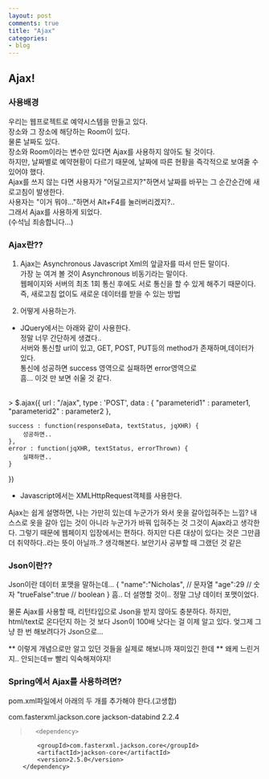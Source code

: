 ```yaml
---
layout: post
comments: true
title: "Ajax"
categories:
- blog
---
```


## Ajax!

### 사용배경
우리는 웹프로젝트로 예약시스템을 만들고 있다.<br>
장소와 그 장소에 해당하는 Room이 있다.<br>
물론 날짜도 있다.<br>
장소와 Room이라는 변수만 있다면 Ajax를 사용하지 않아도 될 것이다.<br>
하지만, 날짜별로 예약현황이 다르기 때문에, 날짜에 따른 현황을 즉각적으로 보여줄 수 있어야 했다.<br>
Ajax를 쓰지 않는 다면 사용자가 "어딜고르지?"하면서 날짜를 바꾸는 그 순간순간에 새로고침이 발생한다.<br>
사용자는 "이거 뭐야..."하면서 Alt+F4를 눌러버리겠지?..<br>
그래서 Ajax를 사용하게 되었다.<br>
(수석님 죄송합니다...)<br>

### Ajax란??
1. Ajax는 Asynchronous Javascript Xml의 앞글자를 따서 만든 말이다.<br>
가장 눈 여겨 볼 것이 Asynchronous 비동기라는 말이다.<br>
웹페이지와 서버의 최초 1회 통신 후에도 서로 통신을 할 수 있게 해주기 때문이다.<br>
즉, 새로고침 없이도 새로운 데이터를 받을 수 있는 방법<br>

2. 어떻게 사용하는가.
- JQuery에서는 아래와 같이 사용한다.<br>
정말 너무 간단하게 생겼다..<br>
서버와 통신할 url이 있고, GET, POST, PUT등의 method가 존재하며,데이터가 있다.<br>
통신에 성공하면 success 영역으로 실패하면 error영역으로<br>
흠... 이것 만 보면 쉬울 것 같다.<br>
<br>
>
$.ajax({
	url : "/ajax",
	type : 'POST',
	data : {
		"parameterid1" : parameter1,
		"parameterid2" : parameter2
	},

	success : function(responseData, textStatus, jqXHR) {
		성공하면..
	},
	error : function(jqXHR, textStatus, errorThrown) {
		실패하면..
	}
})

- Javascript에서는 XMLHttpRequest객체를 사용한다.

Ajax는 쉽게 설명하면,
나는 가만히 있는데 누군가가 와서 옷을 갈아입혀주는 느낌?
내 스스로 옷을 갈아 입는 것이 아니라 누군가가 바꿔 입혀주는 것
그것이 Ajax라고 생각한다.
그렇기 때문에 웹페이지 입장에서는 편하다.
하지만 다른 대상이 있다는 것은 그만큼 더 취약하다..라는 뜻이 아닐까..? 생각해본다.
보안기사 공부할 때 그랬던 것 같은


### Json이란??
Json이란 데이터 포맷을 말하는데...
{
	"name":"Nicholas",	// 문자열
	"age":29			// 숫자
	"trueFalse":true	// boolean
}
흠.. 더 설명할 것이.. 정말 그냥 데이터 포맷이었다.

물론 Ajax를 사용할 때, 리턴타입으로 Json을 받지 않아도 충분하다.
하지만, html/text로 온다던지 하는 것 보다 Json이 100배 낫다는 걸 이제 알고 있다.
엊그제 그냥 한 번 해보려다가 Json으로...

** 이렇게 개념으로만 알고 있던 것들을 실제로 해보니까 재미있긴 한데
** 왜케 느린거지.. 안되는데ㅠ 빨리 익숙해져야지!

### Spring에서 Ajax를 사용하려면?
pom.xml파일에서 아래의 두 개를 추가해야 한다.(고생합)
>
<dependency>
			<groupId>com.fasterxml.jackson.core</groupId>
			<artifactId>jackson-databind</artifactId>
			<version>2.2.4</version>
		</dependency>
		
>		<dependency>
			<groupId>com.fasterxml.jackson.core</groupId>
			<artifactId>jackson-core</artifactId>
			<version>2.5.0</version>
		</dependency>